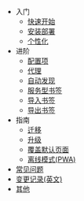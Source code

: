 * 入门
  * [快速开始](quickstart)
  * [安装部署](install)
  * [个性化](diy)
* 进阶
  * [配置项](config)
  * [代理](proxy)
  * [自动发现](auto-discovery)
  * [服务型书签](server)
  * [导入书签](mark-import)
  * [导出书签](mark-export)
* 指南
  * [迁移](transfer)
  * [升级](upgrade)
  * [覆盖默认页面](diy-page)
  * [离线模式(PWA)](pwa)
* [常见问题](faq)
* [变更记录(英文)](/main/changelog)
* [其他](/main/zh-cn/other/catalogue)